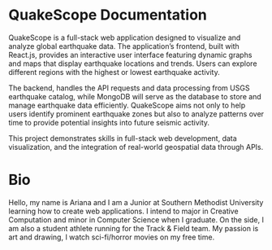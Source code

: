 # QuakeScope Documentation

QuakeScope is a full-stack web application designed to visualize and analyze global earthquake data. The application’s frontend, built with React.js, provides an interactive user interface featuring dynamic graphs and maps that display earthquake locations and trends. Users can explore different regions with the highest or lowest earthquake activity.

The backend, handles the API requests and data processing from USGS earthquake catalog, while MongoDB will serve as the database to store and manage earthquake data efficiently. QuakeScope aims not only to help users identify prominent earthquake zones but also to analyze patterns over time to provide potential insights into future seismic activity.

This project demonstrates skills in full-stack web development, data visualization, and the integration of real-world geospatial data through APIs.

# Bio

Hello, my name is Ariana and I am a Junior at Southern Methodist University learning how to create web applications. I intend to major in Creative Computation and minor in Computer Science when I graduate. On the side, I am also a student athlete running for the Track & Field team. My passion is art and drawing, I watch sci-fi/horror movies on my free time.